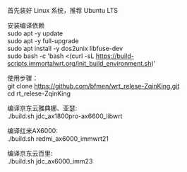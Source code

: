 首先装好 Linux 系统，推荐 Ubuntu LTS  

安装编译依赖  
sudo apt -y update  
sudo apt -y full-upgrade  
sudo apt install -y dos2unix libfuse-dev  
sudo bash -c 'bash <(curl -sL https://build-scripts.immortalwrt.org/init_build_environment.sh)'  

使用步骤：  
git clone https://github.com/bfmen/wrt_relese-ZqinKing.git  
cd rt_relese-ZqinKing 
  
编译京东云雅典娜、亚瑟:  
./build.sh jdc_ax1800pro-ax6600_libwrt  

编译红米AX6000:  
./build.sh redmi_ax6000_immwrt21  

编译京东云百里:   
./build.sh jdc_ax6000_imm23

